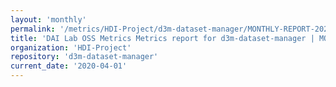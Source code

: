 ```yaml
---
layout: 'monthly'
permalink: '/metrics/HDI-Project/d3m-dataset-manager/MONTHLY-REPORT-2020-04-01/'
title: 'DAI Lab OSS Metrics Metrics report for d3m-dataset-manager | MONTHLY-REPORT-2020-04-01'
organization: 'HDI-Project'
repository: 'd3m-dataset-manager'
current_date: '2020-04-01'
---
```

